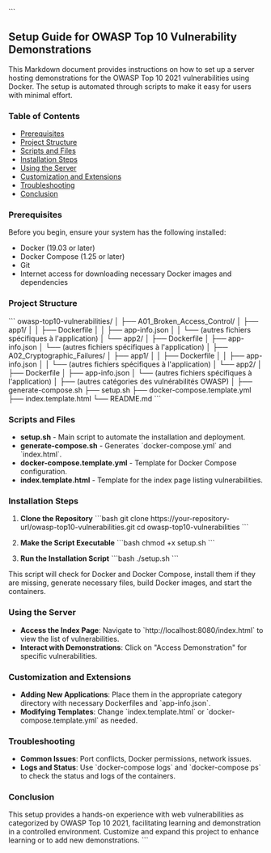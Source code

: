 \`\`\`
## **Setup Guide for OWASP Top 10 Vulnerability Demonstrations**

This Markdown document provides instructions on how to set up a server hosting demonstrations for the OWASP Top 10 2021 vulnerabilities using Docker. The setup is automated through scripts to make it easy for users with minimal effort.

### **Table of Contents**

- [Prerequisites](#prerequisites)
- [Project Structure](#project-structure)
- [Scripts and Files](#scripts-and-files)
- [Installation Steps](#installation-steps)
- [Using the Server](#using-the-server)
- [Customization and Extensions](#customization-and-extensions)
- [Troubleshooting](#troubleshooting)
- [Conclusion](#conclusion)

### **Prerequisites**

Before you begin, ensure your system has the following installed:
- Docker (19.03 or later)
- Docker Compose (1.25 or later)
- Git
- Internet access for downloading necessary Docker images and dependencies

### **Project Structure**

\`\`\`
owasp-top10-vulnerabilities/
│
├── A01_Broken_Access_Control/
│   ├── app1/
│   │   ├── Dockerfile
│   │   ├── app-info.json
│   │   └── (autres fichiers spécifiques à l'application)
│   └── app2/
│       ├── Dockerfile
│       ├── app-info.json
│       └── (autres fichiers spécifiques à l'application)
│
├── A02_Cryptographic_Failures/
│   ├── app1/
│   │   ├── Dockerfile
│   │   ├── app-info.json
│   │   └── (autres fichiers spécifiques à l'application)
│   └── app2/
│       ├── Dockerfile
│       ├── app-info.json
│       └── (autres fichiers spécifiques à l'application)
│
├── (autres catégories des vulnérabilités OWASP)
│
├── generate-compose.sh
├── setup.sh
├── docker-compose.template.yml
├── index.template.html
└── README.md
\`\`\`

### **Scripts and Files**

- **setup.sh** - Main script to automate the installation and deployment.
- **generate-compose.sh** - Generates \`docker-compose.yml\` and \`index.html\`.
- **docker-compose.template.yml** - Template for Docker Compose configuration.
- **index.template.html** - Template for the index page listing vulnerabilities.

### **Installation Steps**

1. **Clone the Repository**
   \`\`\`bash
   git clone https://your-repository-url/owasp-top10-vulnerabilities.git
   cd owasp-top10-vulnerabilities
   \`\`\`

2. **Make the Script Executable**
   \`\`\`bash
   chmod +x setup.sh
   \`\`\`

3. **Run the Installation Script**
   \`\`\`bash
   ./setup.sh
   \`\`\`

This script will check for Docker and Docker Compose, install them if they are missing, generate necessary files, build Docker images, and start the containers.

### **Using the Server**

- **Access the Index Page**: Navigate to \`http://localhost:8080/index.html\` to view the list of vulnerabilities.
- **Interact with Demonstrations**: Click on "Access Demonstration" for specific vulnerabilities.

### **Customization and Extensions**

- **Adding New Applications**: Place them in the appropriate category directory with necessary Dockerfiles and \`app-info.json\`.
- **Modifying Templates**: Change \`index.template.html\` or \`docker-compose.template.yml\` as needed.

### **Troubleshooting**

- **Common Issues**: Port conflicts, Docker permissions, network issues.
- **Logs and Status**: Use \`docker-compose logs\` and \`docker-compose ps\` to check the status and logs of the containers.

### **Conclusion**

This setup provides a hands-on experience with web vulnerabilities as categorized by OWASP Top 10 2021, facilitating learning and demonstration in a controlled environment. Customize and expand this project to enhance learning or to add new demonstrations.
\`\`\`
